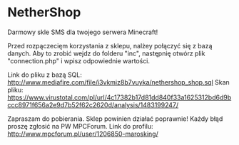 # NetherShop
Darmowy skle SMS dla twojego serwera Minecraft!


Przed rozpączecięm korzystania z sklepu, nalżey połączyć się z bazą danych. Aby to zrobić wejdz do folderu "inc", następnię otwórz plik "connection.php" i wpisz odpowiednie wartości.

Link do pliku z bazą SQL: http://www.mediafire.com/file/i3vkmiz8b7vuyka/nethershop_shop.sql
Skan pliku: https://www.virustotal.com/pl/url/4c17382b17d81dd840f33a1625312bd6d9bccc8971f656a2e9d7b52f62c2620d/analysis/1483199247/

Zapraszam do pobierania. Sklep powinien działać poprawnie! Każdy błąd proszę zgłosić na PW MPCForum.
Link do profilu: http://www.mpcforum.pl/user/1206850-marosking/
